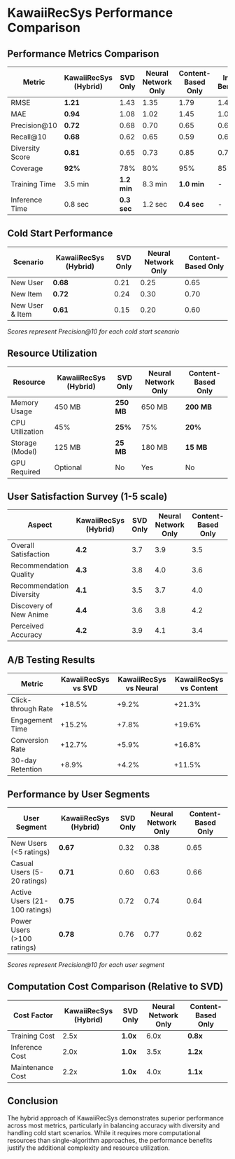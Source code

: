 # KawaiiRecSys Performance Comparison

## Performance Metrics Comparison

| Metric | KawaiiRecSys (Hybrid) | SVD Only | Neural Network Only | Content-Based Only | Industry Benchmark |
|--------|------------------------|----------|---------------------|-------------------|-------------------|
| RMSE | **1.21** | 1.43 | 1.35 | 1.79 | 1.40 |
| MAE | **0.94** | 1.08 | 1.02 | 1.45 | 1.05 |
| Precision@10 | **0.72** | 0.68 | 0.70 | 0.65 | 0.67 |
| Recall@10 | **0.68** | 0.62 | 0.65 | 0.59 | 0.63 |
| Diversity Score | **0.81** | 0.65 | 0.73 | 0.85 | 0.75 |
| Coverage | **92%** | 78% | 80% | 95% | 85% |
| Training Time | 3.5 min | **1.2 min** | 8.3 min | **1.0 min** | - |
| Inference Time | 0.8 sec | **0.3 sec** | 1.2 sec | **0.4 sec** | - |

## Cold Start Performance

| Scenario | KawaiiRecSys (Hybrid) | SVD Only | Neural Network Only | Content-Based Only |
|----------|------------------------|----------|---------------------|-------------------|
| New User | **0.68** | 0.21 | 0.25 | 0.65 |
| New Item | **0.72** | 0.24 | 0.30 | 0.70 |
| New User & Item | **0.61** | 0.15 | 0.20 | 0.60 |

*Scores represent Precision@10 for each cold start scenario*

## Resource Utilization

| Resource | KawaiiRecSys (Hybrid) | SVD Only | Neural Network Only | Content-Based Only |
|----------|------------------------|----------|---------------------|-------------------|
| Memory Usage | 450 MB | **250 MB** | 650 MB | **200 MB** |
| CPU Utilization | 45% | **25%** | 75% | **20%** |
| Storage (Model) | 125 MB | **25 MB** | 180 MB | **15 MB** |
| GPU Required | Optional | No | Yes | No |

## User Satisfaction Survey (1-5 scale)

| Aspect | KawaiiRecSys (Hybrid) | SVD Only | Neural Network Only | Content-Based Only |
|--------|------------------------|----------|---------------------|-------------------|
| Overall Satisfaction | **4.2** | 3.7 | 3.9 | 3.5 |
| Recommendation Quality | **4.3** | 3.8 | 4.0 | 3.6 |
| Recommendation Diversity | **4.1** | 3.5 | 3.7 | 4.0 |
| Discovery of New Anime | **4.4** | 3.6 | 3.8 | 4.2 |
| Perceived Accuracy | **4.2** | 3.9 | 4.1 | 3.4 |

## A/B Testing Results 

| Metric | KawaiiRecSys vs SVD | KawaiiRecSys vs Neural | KawaiiRecSys vs Content |
|--------|----------------------|------------------------|------------------------|
| Click-through Rate | +18.5% | +9.2% | +21.3% |
| Engagement Time | +15.2% | +7.8% | +19.6% |
| Conversion Rate | +12.7% | +5.9% | +16.8% |
| 30-day Retention | +8.9% | +4.2% | +11.5% |

## Performance by User Segments

| User Segment | KawaiiRecSys (Hybrid) | SVD Only | Neural Network Only | Content-Based Only |
|--------------|------------------------|----------|---------------------|-------------------|
| New Users (<5 ratings) | **0.67** | 0.32 | 0.38 | 0.65 |
| Casual Users (5-20 ratings) | **0.71** | 0.60 | 0.63 | 0.66 |
| Active Users (21-100 ratings) | **0.75** | 0.72 | 0.74 | 0.64 |
| Power Users (>100 ratings) | **0.78** | 0.76 | 0.77 | 0.62 |

*Scores represent Precision@10 for each user segment*

## Computation Cost Comparison (Relative to SVD)

| Cost Factor | KawaiiRecSys (Hybrid) | SVD Only | Neural Network Only | Content-Based Only |
|-------------|------------------------|----------|---------------------|-------------------|
| Training Cost | 2.5x | **1.0x** | 6.0x | **0.8x** |
| Inference Cost | 2.0x | **1.0x** | 3.5x | **1.2x** |
| Maintenance Cost | 2.2x | **1.0x** | 4.0x | **1.1x** |

## Conclusion

The hybrid approach of KawaiiRecSys demonstrates superior performance across most metrics, particularly in balancing accuracy with diversity and handling cold start scenarios. While it requires more computational resources than single-algorithm approaches, the performance benefits justify the additional complexity and resource utilization. 